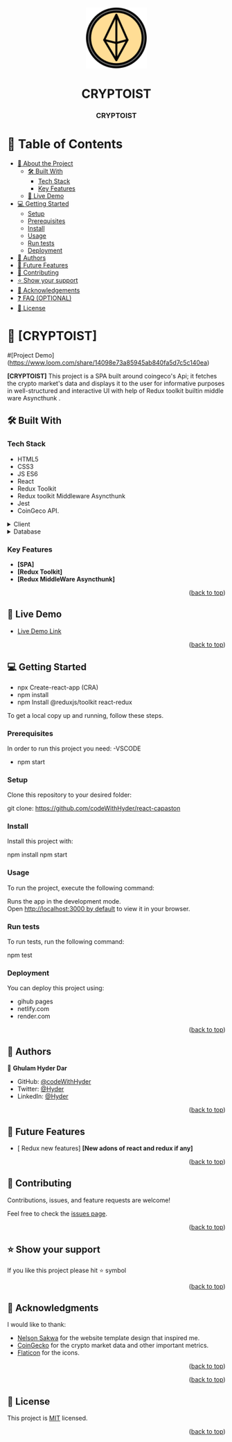 
<a name="readme-top"></a>


<div align="center">
 
  <img src="./src/assets/icon.png" alt="logo" width="140"  height="auto" />
  <br/>

# CRYPTOIST


  <h3><b>CRYPTOIST</b></h3>

</div>


# 📗 Table of Contents

- [📖 About the Project](#about-project)
  - [🛠 Built With](#built-with)
    - [Tech Stack](#tech-stack)
    - [Key Features](#key-features)
  - [🚀 Live Demo](#live-demo)
- [💻 Getting Started](#getting-started)
  - [Setup](#setup)
  - [Prerequisites](#prerequisites)
  - [Install](#install)
  - [Usage](#usage)
  - [Run tests](#run-tests)
  - [Deployment](#deployment)
- [👥 Authors](#authors)
- [🔭 Future Features](#future-features)
- [🤝 Contributing](#contributing)
- [⭐️ Show your support](#support)
- [🙏 Acknowledgements](#acknowledgements)
- [❓ FAQ (OPTIONAL)](#faq)
- [📝 License](#license)

<!-- PROJECT DESCRIPTION -->

# 📖 [CRYPTOIST] <a name="about-project"></a>

#[Project Demo] (https://www.loom.com/share/14098e73a85945ab840fa5d7c5c140ea)



**[CRYPTOIST]** This project is a SPA built around coingeco's Api; it fetches the crypto market's data and displays it to the user for informative purposes in well-structured and interactive UI with help of Redux toolkit  builtin  middle ware Asyncthunk .

## 🛠 Built With <a name="built-with"></a>

### Tech Stack <a name="tech-stack"></a>

- HTML5
- CSS3
- JS ES6
- React
- Redux Toolkit 
- Redux toolkit Middleware Asyncthunk
- Jest 
- CoinGeco API.

<details>
  <summary>Client</summary>
  <ul>
    <li><a href="https://reactjs.org/">React.js</a></li>
  </ul>
</details>

<details>
<summary>Database</summary>
  <ul>
    <li><a href="https://www.postgresql.org/">PostgreSQL</a></li>
  </ul>
</details>

<!-- Features -->

### Key Features <a name="key-features"></a>


- **[SPA]**
- **[Redux Toolkit]**
- **[Redux MiddleWare Asyncthunk]**

<p align="right">(<a href="#readme-top">back to top</a>)</p>

<!-- LIVE DEMO -->

## 🚀 Live Demo <a name="live-demo"></a>



- [Live Demo Link](https://react-reduxtoolkit-capston.onrender.com)

<p align="right">(<a href="#readme-top">back to top</a>)</p>

<!-- GETTING STARTED -->

## 💻 Getting Started <a name="getting-started"></a>

- npx Create-react-app (CRA)
- npm install
- npm Install @reduxjs/toolkit react-redux

To get a local copy up and running, follow these steps.

### Prerequisites

In order to run this project you need:
-VSCODE
- npm start

### Setup

Clone this repository to your desired folder:

git clone:  https://github.com/codeWithHyder/react-capaston

### Install

Install this project with:

npm install
npm start

### Usage

To run the project, execute the following command:

Runs the app in the development mode.\
Open [http://localhost:3000 by default](http://localhost:3000) to view it in your browser.

### Run tests

To run tests, run the following command:

npm test

### Deployment

You can deploy this project using:

- gihub pages
- netlify.com
- render.com

<p align="right">(<a href="#readme-top">back to top</a>)</p>

<!-- AUTHORS -->

## 👥 Authors <a name="authors"></a>


👤 **Ghulam Hyder Dar**

- GitHub: [@codeWithHyder](https://github.com/codeWithHyder)
- Twitter: [@Hyder](https://twitter.com/@hyder3512)
- LinkedIn: [@Hyder](https://www.linkedin.com/in/ghulam-hyder-dar/)


<p align="right">(<a href="#readme-top">back to top</a>)</p>

<!-- FUTURE FEATURES -->

## 🔭 Future Features <a name="future-features"></a>



- [ Redux new features] **[New adons of react and redux if any]**

<p align="right">(<a href="#readme-top">back to top</a>)</p>

<!-- CONTRIBUTING -->

## 🤝 Contributing <a name="contributing"></a>

Contributions, issues, and feature requests are welcome!

Feel free to check the [issues page](https://github.com/codeWithHyder/react-capaston/issues).

<p align="right">(<a href="#readme-top">back to top</a>)</p>

<!-- SUPPORT -->

## ⭐️ Show your support <a name="support"></a>



If you like this project please hit ⭐️ symbol

<p align="right">(<a href="#readme-top">back to top</a>)</p>

<!-- ACKNOWLEDGEMENTS -->

## 🙏 Acknowledgments <a name="acknowledgements"></a>



I would like to thank:
 

- [Nelson Sakwa](https://www.behance.net/sakwadesignstudio) for the website template design that inspired me.
- [CoinGecko](https://www.coingecko.com/en/api/documentation) for the crypto market data and other important metrics.
- [Flaticon](https://www.flaticon.com/) for the icons.


<p align="right">(<a href="#readme-top">back to top</a>)</p>



<p align="right">(<a href="#readme-top">back to top</a>)</p>

<!-- LICENSE -->

## 📝 License <a name="license"></a>

This project is [MIT](./LICENSE) licensed.


<p align="right">(<a href="#readme-top">back to top</a>)</p>
